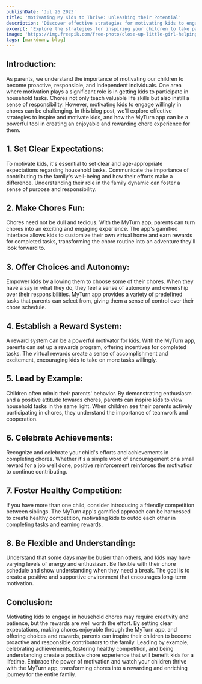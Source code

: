 ```yaml
---
publishDate: 'Jul 26 2023'
title: 'Motivating My Kids to Thrive: Unleashing their Potential'
description: 'Discover effective strategies for motivating kids to engage in chores and how the MyTurn app transforms tasks into rewarding experiences'
excerpt: 'Explore the strategies for inspiring your children to take part in household chores, from setting clear expectations to making tasks fun and rewarding. Learn how the MyTurn app can revolutionize your approach, turning routine chores into an enriching journey of growth and discovery for the entire family.'
image: 'https://img.freepik.com/free-photo/close-up-little-girl-helping-her-mom-with-dishes_23-2149117558.jpg?w=1800&t=st=1690490604~exp=1690491204~hmac=89e31cbf38126c1986c4ff22769ddad1ed9cd40ec29106ab7ae75d348a70aae0'
tags: [markdown, blog]
---
```


## Introduction:

As parents, we understand the importance of motivating our children to become proactive, responsible, and independent individuals. One area where motivation plays a significant role is in getting kids to participate in household tasks. Chores not only teach valuable life skills but also instill a sense of responsibility. However, motivating kids to engage willingly in chores can be challenging. In this blog post, we'll explore effective strategies to inspire and motivate kids, and how the MyTurn app can be a powerful tool in creating an enjoyable and rewarding chore experience for them.

## 1. Set Clear Expectations:

To motivate kids, it's essential to set clear and age-appropriate expectations regarding household tasks. Communicate the importance of contributing to the family's well-being and how their efforts make a difference. Understanding their role in the family dynamic can foster a sense of purpose and responsibility.

## 2. Make Chores Fun:

Chores need not be dull and tedious. With the MyTurn app, parents can turn chores into an exciting and engaging experience. The app's gamified interface allows kids to customize their own virtual home and earn rewards for completed tasks, transforming the chore routine into an adventure they'll look forward to.

## 3. Offer Choices and Autonomy:

Empower kids by allowing them to choose some of their chores. When they have a say in what they do, they feel a sense of autonomy and ownership over their responsibilities. MyTurn app provides a variety of predefined tasks that parents can select from, giving them a sense of control over their chore schedule.

## 4. Establish a Reward System:

A reward system can be a powerful motivator for kids. With the MyTurn app, parents can set up a rewards program, offering incentives for completed tasks. The virtual rewards create a sense of accomplishment and excitement, encouraging kids to take on more tasks willingly.

## 5. Lead by Example:

Children often mimic their parents' behavior. By demonstrating enthusiasm and a positive attitude towards chores, parents can inspire kids to view household tasks in the same light. When children see their parents actively participating in chores, they understand the importance of teamwork and cooperation.

## 6. Celebrate Achievements:

Recognize and celebrate your child's efforts and achievements in completing chores. Whether it's a simple word of encouragement or a small reward for a job well done, positive reinforcement reinforces the motivation to continue contributing.

## 7. Foster Healthy Competition:

If you have more than one child, consider introducing a friendly competition between siblings. The MyTurn app's gamified approach can be harnessed to create healthy competition, motivating kids to outdo each other in completing tasks and earning rewards.

## 8. Be Flexible and Understanding:

Understand that some days may be busier than others, and kids may have varying levels of energy and enthusiasm. Be flexible with their chore schedule and show understanding when they need a break. The goal is to create a positive and supportive environment that encourages long-term motivation.

## Conclusion:

Motivating kids to engage in household chores may require creativity and patience, but the rewards are well worth the effort. By setting clear expectations, making chores enjoyable through the MyTurn app, and offering choices and rewards, parents can inspire their children to become proactive and responsible contributors to the family. Leading by example, celebrating achievements, fostering healthy competition, and being understanding create a positive chore experience that will benefit kids for a lifetime. Embrace the power of motivation and watch your children thrive with the MyTurn app, transforming chores into a rewarding and enriching journey for the entire family.

